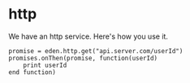 # http
We have an http service. Here's how you use it.

```brighterscript
promise = eden.http.get("api.server.com/userId")
promises.onThen(promise, function(userId)
    print userId
end function)
```